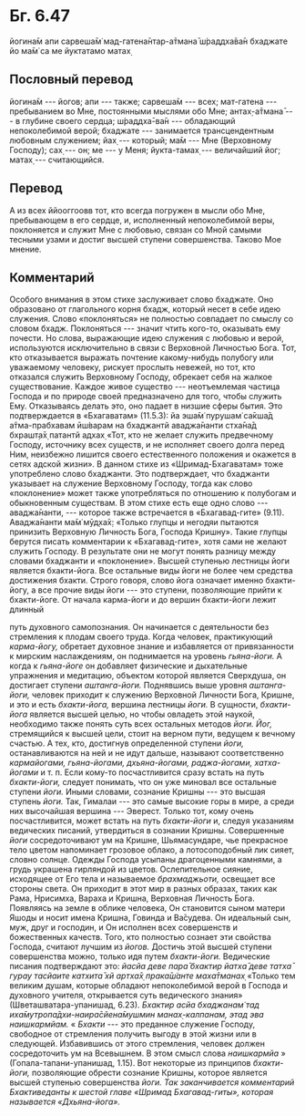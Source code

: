 # Бг. 6.47

йогина̄м апи сарвеша̄м̇ мад-гатена̄нтар-а̄тмана̄ ш́раддха̄ва̄н бхаджате йо ма̄м̇ са
ме йуктатамо матах̣

## Пословный перевод

йогина̄м --- йогов; апи --- также; сарвеша̄м --- всех; мат-гатена ---
пребыванием во Мне, постоянными мыслями обо Мне; антах̣-а̄тмана̄ --- в
глубине своего сердца; ш́раддха̄-ва̄н --- обладающий непоколебимой верой;
бхаджате --- занимается трансцендентным любовным служением; йах̣ ---
который; ма̄м --- Мне (Верховному Господу); сах̣ --- он; ме --- у Меня;
йукта-тамах̣ --- величайший йог; матах̣ --- считающийся.

## Перевод

А из всех ййооггоовв тот, кто всегда погружен в мысли обо Мне,
пребывающем в его сердце, и, исполненный непоколебимой веры, поклоняется
и служит Мне с любовью, связан со Мной самыми тесными узами и достиг
высшей ступени совершенства. Таково Мое мнение.

## Комментарий

Особого внимания в этом стихе заслуживает слово бхаджате. Оно образовано
от глагольного корня бхадж, который несет в себе идею служения. Слово
«поклоняться» не полностью совпадает по смыслу со словом бхадж.
Поклоняться --- значит чтить кого-то, оказывать ему почести. Но слова,
выражающие идею служения с любовью и верой, используются исключительно в
связи с Верховной Личностью Бога. Тот, кто отказывается выражать
почтение какому-нибудь полубогу или уважаемому человеку, рискует
прослыть невежей, но тот, кто отказался служить Верховному Господу,
обрекает себя на жалкое существование. Каждое живое существо ---
неотъемлемая частица Господа и по природе своей предназначено для того,
чтобы служить Ему. Отказываясь делать это, оно падает в низшие сферы
бытия. Это подтверждается в «Бхагаватам» (11.5.3): йа эша̄м̇ пурушам̇
са̄кша̄д а̄тма-прабхавам ӣш́варам на бхаджантй аваджа̄нанти стха̄на̄д бхрашт̣а̄х̣
патантй адхах̣ «Тот, кто не желает служить предвечному Господу, источнику
всех существ, и не исполняет своего долга перед Ним, неизбежно лишится
своего естественного положения и окажется в сетях адской жизни». В
данном стихе из «Шримад-Бхагаватам» тоже употреблено слово бхаджанти.
Это подтверждает, что бхаджанти указывает на служение Верховному
Господу, тогда как слово «поклонение» может также употребляться по
отношению к полубогам и обыкновенным существам. В этом стихе есть еще
одно слово --- аваджа̄нанти, --- которое также встречается в
«Бхагавад-гите» (9.11). Аваджа̄нанти ма̄м̇ мӯд̣ха̄х̣: «Только глупцы и негодяи
пытаются принизить Верховную Личность Бога, Господа Кришну». Такие
глупцы берутся писать комментарии к «Бхагавад-гите», хотя сами не желают
служить Господу. В результате они не могут понять разницу между словами
бхаджанти и «поклонение». Высшей ступенью лестницы йоги является
бхакти-йога. Все остальные виды йоги не более чем средства достижения
бхакти. Строго говоря, слово йога означает именно бхакти-йогу, а все
прочие виды йоги --- это ступени, позволяющие прийти к бхакти-йоге. От
начала карма-йоги и до вершин бхакти-йоги лежит длинный

путь духовного самопознания. Он начинается с деятельности без стремления
к плодам своего труда. Когда человек, практикующий *карма-йогу,*
обретает духовное знание и избавляется от привязанности к мирским
наслаждениям, он поднимается на уровень *гьяна-йоги.* А когда к
*гьяна-йоге* он добавляет физические и дыхательные упражнения и
медитацию, объектом которой является Сверхдуша, он достигает ступени
*аштанга-йоги.* Поднявшись выше уровня *аштанга-йоги,* человек приходит
к служению Верховной Личности Бога, Кришне, и это и есть *бхакти-йога,*
вершина лестницы *йоги.* В сущности, *бхакти-йога* является высшей
целью, но чтобы овладеть этой наукой, необходимо также понять суть всех
остальных методов *йоги. Йог,* стремящийся к высшей цели, стоит на
верном пути, ведущем к вечному счастью. А тех, кто, достигнув
определенной ступени *йоги,* останавливаются на ней и не идут дальше,
называют соответственно *кармайогами, гьяна-йогами, дхьяна-йогами,
раджа-йогами, хатха-йогами* и т. п. Если кому-то посчастливится сразу
встать на путь *бхакти-йоги,* следует понимать, что он уже миновал все
остальные ступени *йоги.* Иными словами, сознание Кришны --- это высшая
ступень *йоги.* Так, Гималаи --- это самые высокие горы в мире, а среди
них высочайшая вершина --- Эверест. Только тот, кому очень
посчастливится, может встать на путь *бхакти-йоги* и, следуя указаниям
ведических писаний, утвердиться в сознании Кришны. Совершенные *йоги*
сосредоточивают ум на Кришне, Шьямасундаре, чье прекрасное тело цветом
напоминает грозовое облако, а лотосоподобный лик сияет, словно солнце.
Одежды Господа усыпаны драгоценными камнями, а грудь украшена гирляндой
из цветов. Ослепительное сияние, исходящее от Его тела и называемое
*брахмаджьоти,* освещает все стороны света. Он приходит в этот мир в
разных образах, таких как Рама, Нрисимха, Вараха и Кришна, Верховная
Личность Бога. Появляясь на земле в облике человека, Он становится сыном
матери Яшоды и носит имена Кришна, Говинда и Ва̄судева. Он идеальный сын,
муж, друг и господин, и Он исполнен всех совершенств и божественных
качеств. Того, кто полностью сознает эти свойства Господа, считают
лучшим из *йогов.* Достичь этой высшей ступени совершенства можно,
только идя путем *бхакти-йоги.* Ведические писания подтверждают это:
*йасйа деве пара̄ бхактир йатха̄ деве татха̄ гурау тасйаите катхита̄ хй
артха̄х̣ прака̄ш́анте маха̄тманах̣* «Только тем великим душам, которые
обладают непоколебимой верой в Господа и духовного учителя, открывается
суть ведического знания» (Шветашватара-упанишад, 6.23). *Бхактир асйа
бхаджанам̇ тад иха̄мутропа̄дхи-наира̄сйена̄мушмин манах̣-калпанам, этад эва
наишкармйам.* « *Бхакти* --- это преданное служение Господу, свободное
от стремления получить выгоду в этой жизни или в следующей. Избавившись
от этого стремления, человек должен сосредоточить ум на Всевышнем. В
этом смысл слова *наишкармйа* » (Гопала-тапани-упанишад, 1.15). Вот
некоторые из принципов *бхакти-йоги,* позволяющие обрести сознание
Кришны, которое является высшей ступенью совершенства *йоги. Так
заканчивается комментарий Бхактиведанты к шестой главе «Шримад
Бхагавад-гиты», которая называется «Дхьяна-йога».*
